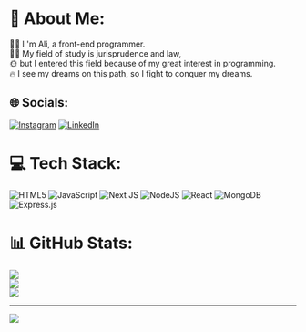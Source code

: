 # 💫 About Me:
🙋‍♂️ I 'm Ali, a front-end programmer.<br>👨‍🎓 My field of study is jurisprudence and law,<br>🌞 but I entered this field because of my great interest in programming.<br>🔥 I see my dreams on this path, so I fight to conquer my dreams.


## 🌐 Socials:
[![Instagram](https://img.shields.io/badge/Instagram-%23E4405F.svg?logo=Instagram&logoColor=white)](https://instagram.com/https://www.instagram.com/metajs.ir) [![LinkedIn](https://img.shields.io/badge/LinkedIn-%230077B5.svg?logo=linkedin&logoColor=white)](https://linkedin.com/in/www.linkedin.com/in/ali-khakpour) 

# 💻 Tech Stack:
![HTML5](https://img.shields.io/badge/html5-%23E34F26.svg?style=for-the-badge&logo=html5&logoColor=white) ![JavaScript](https://img.shields.io/badge/javascript-%23323330.svg?style=for-the-badge&logo=javascript&logoColor=%23F7DF1E) ![Next JS](https://img.shields.io/badge/Next-black?style=for-the-badge&logo=next.js&logoColor=white) ![NodeJS](https://img.shields.io/badge/node.js-6DA55F?style=for-the-badge&logo=node.js&logoColor=white) ![React](https://img.shields.io/badge/react-%2320232a.svg?style=for-the-badge&logo=react&logoColor=%2361DAFB) ![MongoDB](https://img.shields.io/badge/MongoDB-%234ea94b.svg?style=for-the-badge&logo=mongodb&logoColor=white) ![Express.js](https://img.shields.io/badge/express.js-%23404d59.svg?style=for-the-badge&logo=express&logoColor=%2361DAFB)
# 📊 GitHub Stats:
![](https://github-readme-stats.vercel.app/api?username=ali-khakpour&theme=react&hide_border=true&include_all_commits=false&count_private=false)<br/>
![](https://github-readme-streak-stats.herokuapp.com/?user=ali-khakpour&theme=react&hide_border=true)<br/>
![](https://github-readme-stats.vercel.app/api/top-langs/?username=ali-khakpour&theme=react&hide_border=true&include_all_commits=false&count_private=false&layout=compact)

---
[![](https://visitcount.itsvg.in/api?id=ali-khakpour&icon=0&color=0)](https://visitcount.itsvg.in)

<!-- Proudly created with GPRM ( https://gprm.itsvg.in ) -->
